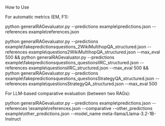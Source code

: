 How to Use

For automatic metrics (EM, F1):

python generalRAGevaluator.py --predictions example\predictions.json --references example\references.json

python generalRAGevaluator.py --predictions example\fakepredictionsquestions_2WikiMultihopQA_structured.json --references example\questions2WikiMultihopQA_structured.json --max_eval 500
&&
python generalRAGevaluator.py --predictions example\fakepredictionsquestions_questionsIIRC_structured.json --references example\questionsIIRC_structured.json --max_eval 500
&&
python generalRAGevaluator.py --predictions example\fakepredictionsquestions_questionsStrategyQA_structured.json --references example\questionsStrategyQA_structured.json --max_eval 500



For LLM-based comparative evaluation (between two RAGs):

python generalRAGevaluator.py --predictions example\predictions.json --references \example\references.json --comparative --other_predictions example\other_predictions.json --model_name meta-llama/Llama-3.2-1B-Instruct

